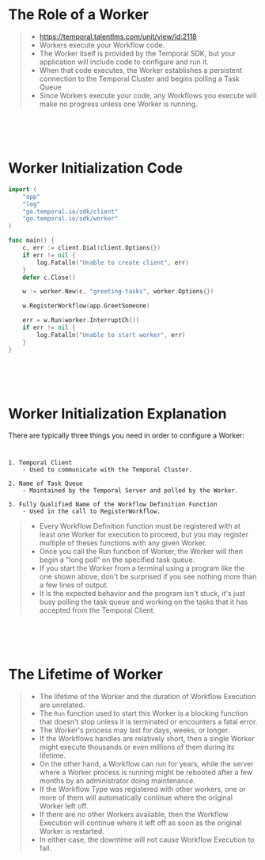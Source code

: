 # The Role of a Worker

> - https://temporal.talentlms.com/unit/view/id:2118
> - Workers execute your Workflow code.
> - The Worker itself is provided by the Temporal SDK, but your application will include code to configure and run it.
> - When that code executes, the Worker establishes a persistent connection to the Temporal Cluster and begins polling a Task Queue
> - Since Workers execute your code, any Workflows you execute will make no progress unless one Worker is running.

<br />
<br />
<br />



# Worker Initialization Code

```go
import (
    "app"
    "log"
    "go.temporal.io/sdk/client"
    "go.temporal.io/sdk/worker"
)

func main() {
    c, err := client.Dial(client.Options{})
    if err != nil {
        log.Fatalln("Unable to create client", err)
    }
    defer c.Close()

    w := worker.New(c, "greeting-tasks", worker.Options{})

    w.RegisterWorkflow(app.GreetSomeone)

    err = w.Run(worker.InterruptCh())
    if err != nil {
        log.Fatalln("Unable to start worker", err)
    }
}
```

<br />
<br />
<br />



# Worker Initialization Explanation

There are typically three things you need in order to configure a Worker:
#

```plaintext
1. Temporal Client
    - Used to communicate with the Temporal Cluster.

2. Name of Task Queue
    - Maintained by the Temporal Server and polled by the Worker.

3. Fully Qualified Name of the Workflow Definition Function
    - Used in the call to RegisterWorkflow.
```

> - Every Workflow Definition function must be registered with at least one Worker for execution to proceed, but you may register multiple of theses functions with any given Worker.
> - Once you call the Run function of Worker, the Worker will then begin a "long poll" on the specified task queue.
> - If you start the Worker from a terminal using a program like the one shown above, don't be surprised if you see nothing more than a few lines of output.
> - It is the expected behavior and the program isn't stuck, it's just busy polling the task queue and working on the tasks that it has accepted from the Temporal Client.

<br />
<br />
<br />



# The Lifetime of Worker

> - The lifetime of the Worker and the duration of Workflow Execution are unrelated.
> - The `Run` function used to start this Worker is a blocking function that doesn't stop unless it is terminated or encounters a fatal error.
> - The Worker's process may last for days, weeks, or longer.
> - If the Workflows handles are relatively short, then a single Worker might execute thousands or even millions of them during its lifetime.
> - On the other hand, a Workflow can run for years, while the server where a Worker process is running might be rebooted after a few months by an administrator doing maintenance.
> - If the Workflow Type was registered with other workers, one or more of them will automatically continue where the original Worker left off.
> - If there are no other Workers available, then the Workflow Execution will continue where it left off as soon as the original Worker is restarted.
> - In either case, the downtime will not cause Workflow Execution to fail.
